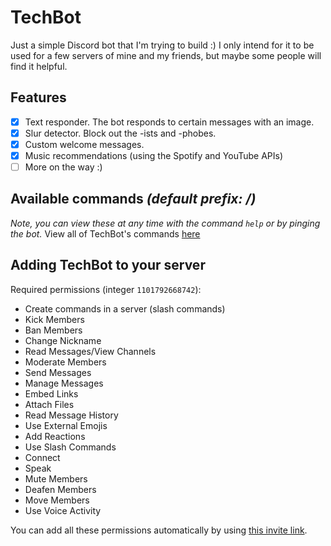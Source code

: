 # TechBot

Just a simple Discord bot that I'm trying to build :) I only intend for it to be used for a few servers of mine and my friends, but maybe some people will find it helpful.

## Features
- [x] Text responder. The bot responds to certain messages with an image.
- [x] Slur detector. Block out the -ists and -phobes.
- [x] Custom welcome messages.
- [x] Music recommendations (using the Spotify and YouTube APIs)
- [ ] More on the way :)

## Available commands *(default prefix: /)*
*Note, you can view these at any time with the command `help` or by pinging the bot.*
View all of TechBot's commands [here](https://www.techlifeyt.com/techbot-commands)

## Adding TechBot to your server
Required permissions (integer `1101792668742`):
- Create commands in a server (slash commands)
- Kick Members
- Ban Members
- Change Nickname
- Read Messages/View Channels
- Moderate Members
- Send Messages
- Manage Messages
- Embed Links
- Attach Files
- Read Message History
- Use External Emojis
- Add Reactions
- Use Slash Commands
- Connect
- Speak
- Mute Members
- Deafen Members
- Move Members
- Use Voice Activity

You can add all these permissions automatically by using [this invite link](https://www.techlifeyt.com/invite-techbot).

